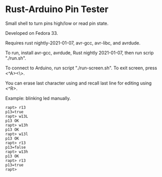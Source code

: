 # Rust-Arduino Pin Tester

Small shell to turn pins high/low or read pin state.

Developed on Fedora 33.

Requires rust nightly-2021-01-07, avr-gcc, avr-libc, and avrdude.

To run, install avr-gcc, avrdude, Rust nightly 2021-01-07, then run scrip "./run.sh".

To connect to Arduino, run script "./run-screen.sh". To exit screen, press <^A><\\><y>.

You can erase last character using <backspace> and recall last line for editing using <^R>.

Example: blinking led manually.
```
rapt> r13
p13=true
rapt> w13L
p13 OK
rapt> w13h
p13 OK
rapt> w13l
p13 OK
rapt> r13
p13=false
rapt> w13h
p13 OK
rapt> r13
p13=true
rapt>

```
